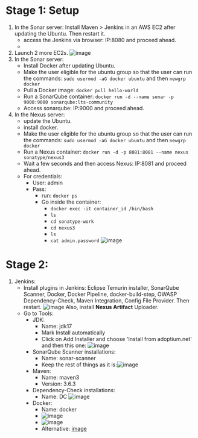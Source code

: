 # Stage 1: Setup

1) In the Sonar server:
   Install Maven > Jenkins in an AWS EC2 after updating the Ubuntu. Then restart it.
   - access the Jenkins via browser: IP:8080 and proceed ahead.
   - 
2) Launch 2 more EC2s.
   ![image](https://github.com/iemad/Learning-DevOps-2023/assets/17620076/ec24835f-0fca-47fa-af83-18813afd7116)
3) In the Sonar server:
   - Install Docker after updating Ubuntu.
   - Make the user eligible for the ubuntu group so that the user can run the commands: `sudo usermod -aG docker ubuntu` and then `newgrp docker`
   - Pull a Docker image: `docker pull hello-world`
   - Run a SonarQube container: `docker run -d --name sonar -p 9000:9000 sonarqube:lts-community`
   - Access sonarqube: IP:9000 and proceed ahead.
4) In the Nexus server:
   - update the Ubuntu.
   - install docker.
   - Make the user eligible for the ubuntu group so that the user can run the commands: `sudo usermod -aG docker ubuntu` and then `newgrp docker`
   - Run a Nexus container: `docker run -d -p 8081:8081 --name nexus sonatype/nexus3`
   - Wait a few seconds and then access Nexus: IP:8081 and proceed ahead.
   - For credentials:
       - User: admin
       - Pass:
         - run: `docker ps`
         - Go inside the container:
           - `docker exec -it container_id /bin/bash`
           - `ls`
           - `cd sonatype-work`
           - `cd nexus3`
           - `ls`
           - `cat admin.password`
           ![image](https://github.com/iemad/Learning-DevOps-2023/assets/17620076/1ee0340c-cce4-44e8-b6c0-38e9ab9823ae)


# Stage 2:
1) Jenkins:
   - Install plugins in Jenkins: Eclipse Temurin installer, SonarQube Scanner, Docker, Docker Pipeline, docker-build-step, OWASP Dependency-Check, Maven Integration, Config File Provider. Then restart.
     ![image](https://github.com/iemad/Learning-DevOps-2023/assets/17620076/8b1a2bde-bd9f-4044-8f6c-1023ad7d4691)
     Also, install **Nexus Artifact** Uploader.
   - Go to Tools:
     - JDK:
       - Name: jdk17
       - Mark Install automatically
       - Click on Add Installer and choose 'Install from adoptium.net' and then this one:
         ![image](https://github.com/iemad/Learning-DevOps-2023/assets/17620076/f796b983-e863-46fc-aed9-7e57a216ae26)
     - SonarQube Scanner installations:
       - Name: sonar-scanner
       - Keep the rest of things as it is:![image](https://github.com/iemad/Learning-DevOps-2023/assets/17620076/cafda604-449b-42be-b72d-8d3455c72d6d)
     - Maven:
       - Name: maven3
       - Version: 3.6.3
     - Dependency-Check installations:
       - Name: DC
         ![image](https://github.com/iemad/Learning-DevOps-2023/assets/17620076/fe6d9d89-f8d3-405b-b80b-64d68604916d)
     - Docker:
       - Name: docker
       - ![image](https://github.com/iemad/Learning-DevOps-2023/assets/17620076/e0321fc8-2645-4ee3-9730-ec872731a68a)
       - ![image](https://github.com/iemad/Learning-DevOps-2023/assets/17620076/6589aa14-a9d0-403f-9ccb-740f1512f49b)
       - Alternative: [image](https://github.com/iemad/Learning-DevOps-2023/assets/17620076/d7c6b23c-ec74-4615-b12e-d629b636869d)




























     
